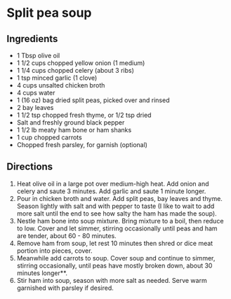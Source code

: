 Split pea soup
==============

Ingredients
----------

- 1 Tbsp olive oil
- 1 1/2 cups chopped yellow onion (1 medium)
- 1 1/4 cups chopped celery (about 3 ribs)
- 1 tsp minced garlic (1 clove)
- 4 cups unsalted chicken broth
- 4 cups water
- 1 (16 oz) bag dried split peas, picked over and rinsed
- 2 bay leaves
- 1 1/2 tsp chopped fresh thyme, or 1/2 tsp dried
- Salt and freshly ground black pepper
- 1 1/2 lb meaty ham bone or ham shanks
- 1 cup chopped carrots
- Chopped fresh parsley, for garnish (optional)

Directions
-----------

1. Heat olive oil in a large pot over medium-high heat. Add onion and celery and saute 3 minutes. Add garlic and saute 1 minute longer.
2. Pour in chicken broth and water. Add split peas, bay leaves and thyme. Season lightly with salt and with pepper to taste (I like to wait to add more salt until the end to see how salty the ham has made the soup).
3. Nestle ham bone into soup mixture. Bring mixture to a boil, then reduce to low. Cover and let simmer, stirring occasionally until peas and ham are tender, about 60 - 80 minutes.
4. Remove ham from soup, let rest 10 minutes then shred or dice meat portion into pieces, cover.
5. Meanwhile add carrots to soup. Cover soup and continue to simmer, stirring occasionally, until peas have mostly broken down, about 30 minutes longer**.
6. Stir ham into soup, season with more salt as needed. Serve warm garnished with parsley if desired.
